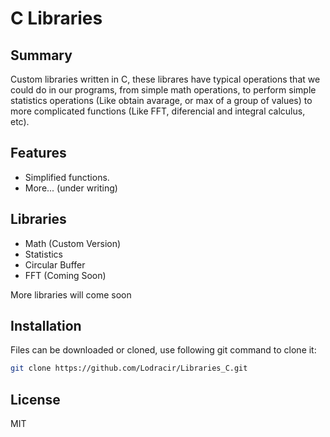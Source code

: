 # C Libraries 

## Summary

Custom libraries written in C, these librares have typical operations that we could do in our programs, from simple math operations, to perform simple statistics operations (Like obtain avarage, or max of a group of values) to more complicated functions (Like FFT, diferencial and integral calculus, etc). 

## Features

- Simplified functions.
- More... (under writing)

## Libraries

- Math (Custom Version)
- Statistics
- Circular Buffer
- FFT (Coming Soon)

More libraries will come soon

## Installation

Files can be downloaded or cloned, use following git command to clone it:

```sh
git clone https://github.com/Lodracir/Libraries_C.git
```

## License

MIT
